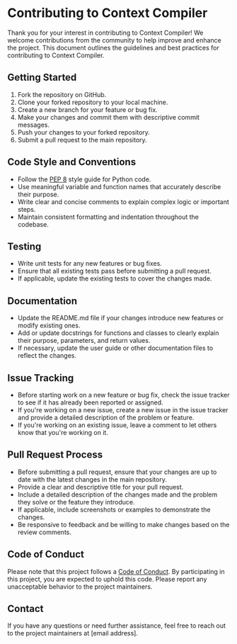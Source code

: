 # Contributing to Context Compiler

Thank you for your interest in contributing to Context Compiler! We welcome contributions from the community to help improve and enhance the project. This document outlines the guidelines and best practices for contributing to Context Compiler.

## Getting Started

1. Fork the repository on GitHub.
2. Clone your forked repository to your local machine.
3. Create a new branch for your feature or bug fix.
4. Make your changes and commit them with descriptive commit messages.
5. Push your changes to your forked repository.
6. Submit a pull request to the main repository.

## Code Style and Conventions

- Follow the [PEP 8](https://www.python.org/dev/peps/pep-0008/) style guide for Python code.
- Use meaningful variable and function names that accurately describe their purpose.
- Write clear and concise comments to explain complex logic or important steps.
- Maintain consistent formatting and indentation throughout the codebase.

## Testing

- Write unit tests for any new features or bug fixes.
- Ensure that all existing tests pass before submitting a pull request.
- If applicable, update the existing tests to cover the changes made.

## Documentation

- Update the README.md file if your changes introduce new features or modify existing ones.
- Add or update docstrings for functions and classes to clearly explain their purpose, parameters, and return values.
- If necessary, update the user guide or other documentation files to reflect the changes.

## Issue Tracking

- Before starting work on a new feature or bug fix, check the issue tracker to see if it has already been reported or assigned.
- If you're working on a new issue, create a new issue in the issue tracker and provide a detailed description of the problem or feature.
- If you're working on an existing issue, leave a comment to let others know that you're working on it.

## Pull Request Process

- Before submitting a pull request, ensure that your changes are up to date with the latest changes in the main repository.
- Provide a clear and descriptive title for your pull request.
- Include a detailed description of the changes made and the problem they solve or the feature they introduce.
- If applicable, include screenshots or examples to demonstrate the changes.
- Be responsive to feedback and be willing to make changes based on the review comments.

## Code of Conduct

Please note that this project follows a [Code of Conduct](CODE_OF_CONDUCT.md). By participating in this project, you are expected to uphold this code. Please report any unacceptable behavior to the project maintainers.

## Contact

If you have any questions or need further assistance, feel free to reach out to the project maintainers at [email address].
